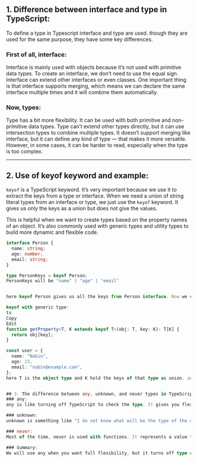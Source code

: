 ## 1. Difference between interface and type in TypeScript:

To define a type in Typescript interface and type are used. though they are used for the same purpose, they have some key differences.

### First of all, interface:
Interface is mainly used with objects because it’s not used with primitive data types. To create an interface, we don’t need to use the equal sign. Interface can extend other interfaces or even classes. One important thing is that interface supports merging, which means we can declare the same interface multiple times and it will combine them automatically.

### Now, types:
Type has a bit more flexibility. It can be used with both primitive and non-primitive data types. Type can’t extend other types directly, but it can use intersection types to combine multiple types. It doesn’t support merging like interface, but it can define any kind of type — that makes it more versatile. However, in some cases, it can be harder to read, especially when the type is too complex.

---

## 2. Use of keyof keyword and example:

`keyof` is a TypeScript keyword. It’s very important because we use it to extract the keys from a type or interface. When we need a union of string literal types from an interface or type, we just use the `keyof` keyword. It gives us only the keys as a union but does not give the values.

This is helpful when we want to create types based on the property names of an object. It’s also commonly used with generic types and utility types to build more dynamic and flexible code.

```ts
interface Person {
  name: string;
  age: number;
  email: string;
}

type PersonKeys = keyof Person;
PersonKeys will be "name" | "age" | "email"


here keyof Person gives us all the keys from Person interface. Now we can use it in other part of our code

keyof with generic type:
ts
Copy
Edit
function getProperty<T, K extends keyof T>(obj: T, key: K): T[K] {
  return obj[key];
}

const user = {
  name: "Nabin",
  age: 23,
  email: "nabin@example.com",
};
here T is the object type and K hold the keys of that type as union. and T[K] is the type of the property. so now it is fully type safe.


## 3. The difference between any, unknown, and never types in TypeScript:
### any:
any is like turning off TypeScript to check the type. It gives you flexibility to declare and assign values exactly like JavaScript. You can reassign any value to a variable. For example, if you declare a variable and assign a number to it, you can reassign the value to a string in the next line.

### unknown:
unknown is something like "I do not know what will be the type of the data." It is similar to any but enforces type safety. You must use type assertion or type guard to narrow it down before performing any operation on an unknown type.

### never:
Most of the time, never is used with functions. It represents a value that never occurs. For example, a function that always throws an error or has an infinite loop will have a return type of never, because it never successfully finishes. It is mainly used in advanced type scenarios, especially in functions where a value can never be returned.

### Summary:
We will use any when you want full flexibility, but it turns off type checking. When you don't know the type yet but still want type safety, we can use unknown. Use never when a function never returns a value, like throwing an error or running forever.
